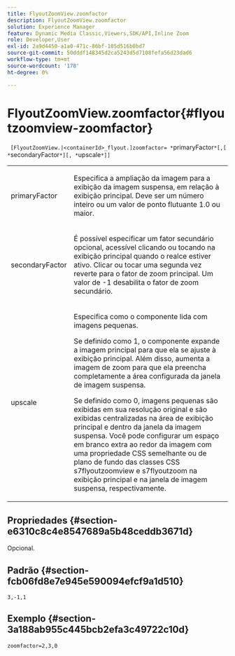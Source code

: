 ```yaml
---
title: FlyoutZoomView.zoomfactor
description: FlyoutZoomView.zoomfactor
solution: Experience Manager
feature: Dynamic Media Classic,Viewers,SDK/API,Inline Zoom
role: Developer,User
exl-id: 2a9d4450-a1a0-471c-86bf-105d516b0bd7
source-git-commit: 50dddf148345d2ca5243d5d7108fefa56d23dad6
workflow-type: tm+mt
source-wordcount: '178'
ht-degree: 0%

---
```


# FlyoutZoomView.zoomfactor{#flyoutzoomview-zoomfactor}

` [FlyoutZoomView.|<containerId>_flyout.]zoomfactor= *`primaryFactor`*[,[ *`secondaryFactor`*][, *`upscale`*]]`

<table id="table_9B98C97485DD4DEB8A6ECBCE8DF6B886"> 
 <tbody> 
  <tr> 
   <td colname="col1"> <p> <span class="codeph"> <span class="varname"> primaryFactor</span> </span> </p> </td> 
   <td colname="col2"> <p> Especifica a ampliação da imagem para a exibição da imagem suspensa, em relação à exibição principal. Deve ser um número inteiro ou um valor de ponto flutuante <span class="codeph"> 1.0</span> ou maior. </p> </td> 
  </tr> 
  <tr> 
   <td colname="col1"> <p> <span class="codeph"> <span class="varname"> secondaryFactor</span> </span> </p> </td> 
   <td colname="col2"> <p> É possível especificar um fator secundário opcional, acessível clicando ou tocando na exibição principal quando o realce estiver ativo. Clicar ou tocar uma segunda vez reverte para o fator de zoom principal. Um valor de <span class="codeph"> -1</span> desabilita o fator de zoom secundário. </p> </td> 
  </tr> 
  <tr> 
   <td colname="col1"> <p><span class="codeph"><span class="varname"> upscale</span></span> </p> </td> 
   <td colname="col2"> <p>Especifica como o componente lida com imagens pequenas. </p> <p>Se definido como <span class="codeph"> 1</span>, o componente expande a imagem principal para que ela se ajuste à exibição principal. Além disso, aumenta a imagem de zoom para que ela preencha completamente a área configurada da janela de imagem suspensa. </p> <p>Se definido como <span class="codeph"> 0</span>, imagens pequenas são exibidas em sua resolução original e são exibidas centralizadas na área de exibição principal e dentro da janela da imagem suspensa. Você pode configurar um espaço em branco extra ao redor da imagem com uma propriedade CSS semelhante ou de plano de fundo das classes CSS <span class="codeph"> s7flyoutzoomview</span> e <span class="codeph"> s7flyoutzoom</span> na exibição principal e na janela de imagem suspensa, respectivamente. </p> </td> 
  </tr> 
 </tbody> 
</table>

## Propriedades {#section-e6310c8c4e8547689a5b48ceddb3671d}

Opcional.

## Padrão {#section-fcb06fd8e7e945e590094efcf9a1d510}

`3,-1,1`

## Exemplo {#section-3a188ab955c445bcb2efa3c49722c10d}

`zoomfactor=2,3,0`
